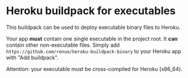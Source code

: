 # Heroku buildpack for executables

This buildpack can be used to deploy executable binary files to Heroku.

Your app **must** contain one single executable in the project root.
It **can** contain other non-executable files.
Simply add `https://github.com/renuo/heroku-buildpack-binary` to your Heroku app with "Add buildpack".

Attention: your executable must be cross-compiled for Heroku (x86_64).
